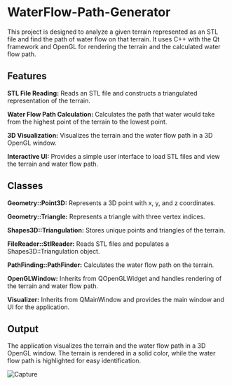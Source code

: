 # WaterFlow-Path-Generator
This project is designed to analyze a given terrain represented as an STL file and find the path of water flow on that terrain. It uses C++ with the Qt framework and OpenGL for rendering the terrain and the calculated water flow path.
 
## Features
**STL File Reading:** Reads an STL file and constructs a triangulated representation of the terrain.

**Water Flow Path Calculation:** Calculates the path that water would take from the highest point of the terrain to the lowest point.

**3D Visualization:** Visualizes the terrain and the water flow path in a 3D OpenGL window.

**Interactive UI:** Provides a simple user interface to load STL files and view the terrain and water flow path.
 
## Classes
**Geometry::Point3D:** Represents a 3D point with x, y, and z coordinates.

**Geometry::Triangle:** Represents a triangle with three vertex indices.

**Shapes3D::Triangulation:** Stores unique points and triangles of the terrain.

**FileReader::StlReader:** Reads STL files and populates a Shapes3D::Triangulation object.

**PathFinding::PathFinder:** Calculates the water flow path on the terrain.

**OpenGLWindow:** Inherits from QOpenGLWidget and handles rendering of the terrain and water flow path.

**Visualizer:** Inherits from QMainWindow and provides the main window and UI for the application.
 
## Output
The application visualizes the terrain and the water flow path in a 3D OpenGL window. The terrain is rendered in a solid color, while the water flow path is highlighted for easy identification.

![Capture](https://github.com/rashmi-kulkarni-ct402/WaterFlow-Path-Generator/assets/158051740/881304b8-7edf-4d62-ba01-1575762b9883)


